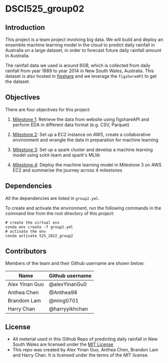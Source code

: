 # DSCI525_group02
## Introduction

This project is a team project involving big data. We will build and deploy an ensemble machine learning model in the cloud to predict daily rainfall in Australia on a large dataset, in order to forecast future daily rainfall amount in Australia. 

The rainfall data we used is around 6GB, which is collected from daily rainfall from year 1889 to year 2014 in New South Wales, Australia. This dataset is also hosted in [figshare](https://figshare.com/articles/dataset/Daily_rainfall_over_NSW_Australia/14096681) and we leverage the `figshareAPI` to get the dataset.
## Objectives

There are four objectives for this project:

1.  [Milestone 1](https://github.com/UBC-MDS/DSCI525_group02/blob/main/notebooks/Milestone1.ipynb): Retrieve the data from website using figshareAPI and perform EDA in different data format (e.g. CSV, Parquet)

2. [Milestone 2](https://github.com/UBC-MDS/DSCI525_group02/blob/main/notebooks/Milestone2.ipynb): Set up a EC2 instance on AWS, create a collaborative environment and wrangle the data in preparation for machine learning

3. [Milestone 3](https://github.com/UBC-MDS/DSCI525_group02/blob/main/notebooks/Milestone3.ipynb): Set up a spark cluster and develop a machine learning model using sckit-learn and spark's MLlib

4. [Milestone 4](https://github.com/UBC-MDS/DSCI525_group02/blob/main/notebooks/Milestone4.ipynb): Deploy the machine learning model in Milestone 3 on AWS EC2 and summarise the journey across 4 milestones 

## Dependencies

All the dependencies are listed in `group2.yml`.

To create and activate the environment, run the following commands in the command line from the root directory of this project:

``` shell
# create the virtual env
conda env create -f group2.yml
# activate the env
conda activate 525_2022_group2
```
## Contributors

Members of the team and their Github username are shown below: 

| Name                | Github username |
|---------------------|-----------------|
| Alex Yinan Guo | @alexYinanGu0      |
| Anthea Chen   | @Anthea98    |
| Brandom Lam  | @ming0701  |
| Harry Chan  | @harryyikhchan       |
## License

- All meterial used in this Github Repo of predicting daily rainfall in New South Wales are licensed under the [MIT License](https://github.com/git/git-scm.com/blob/main/MIT-LICENSE.txt)
- This repo was created by Alex Yinan Guo, Anthea Chen, Brandon Lam and Harry Chan. It is licensed under the terms of the MIT license.
